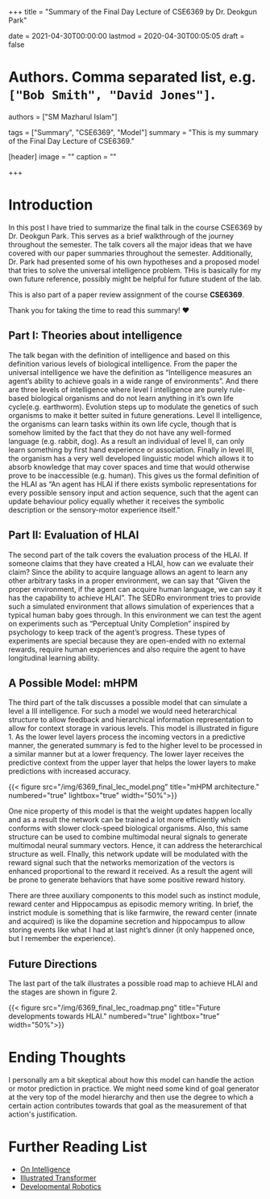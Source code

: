 +++
title = "Summary of the Final Day Lecture of CSE6369 by Dr. Deokgun Park"

date = 2021-04-30T00:00:00
lastmod = 2020-04-30T00:05:05
draft = false

# Authors. Comma separated list, e.g. `["Bob Smith", "David Jones"]`.
authors = ["SM Mazharul Islam"]

tags = ["Summary", "CSE6369", "Model"]
summary = "This is my summary of the Final Day Lecture of CSE6369."

[header]
image = ""
caption = ""

+++

# Introduction

In this post I have tried to summarize the final talk in the course CSE6369 by Dr. Deokgun Park. This serves as a brief walkthrough of the journey throughout the semester. The talk covers all the major ideas that we have covered with our paper summaries throughout the semester. Additionally, Dr. Park had presented some of his own hypotheses and a proposed model that tries to solve the universal intelligence problem. THis is basically for my own future reference, possibly might be helpful for future student of the lab.

This is also part of a paper review assignment of the course **CSE6369**.

Thank you for taking the time to read this summary! :heart:


## Part I: Theories about intelligence

The talk began with the definition of intelligence and based on this definition various levels of biological intelligence. From the paper the universal intelligence we have the definition as “Intelligence measures an agent’s ability to achieve goals in a wide range of environments”. And there are three levels of intelligence where level I intelligence are purely rule-based biological organisms and do not learn anything in it’s own life cycle(e.g. earthworm). Evolution steps up to modulate the genetics of such organisms to make it better suited in future generations. Level II intelligence, the organisms can learn tasks within its own life cycle, though that is somehow limited by the fact that they do not have any well-formed language (e.g. rabbit, dog). As a result an individual of level II, can only learn something by first hand experience or association. Finally in level III, the organism has a very well developed linguistic model which allows it to absorb knowledge that may cover spaces and time that would otherwise prove to be inaccessible (e.g. human). This gives us the formal definition of the HLAI as “An agent has HLAI if there exists symbolic representations for every possible sensory input and action sequence, such that the agent can update behaviour policy equally whether it receives the symbolic description or the sensory-motor experience itself.”

## Part II: Evaluation of HLAI

The second part of the talk covers  the evaluation process of the HLAI. If someone claims that they have created a HLAI, how can we evaluate their claim? Since the ability to acquire language allows an agent to learn any other arbitrary tasks in a proper environment, we can say that “Given the proper environment, if the agent can acquire human language, we can say it has the capability to achieve HLAI”. The SEDRo environment tries to provide such a simulated environment that allows simulation of experiences that a typical human baby goes through. In this environment we can test the agent on experiments such as “Perceptual Unity Completion” inspired by psychology to keep track of the agent’s progress. These types of experiments are special because they are open-ended with no external rewards, require human experiences and also require the agent to have longitudinal learning ability.

## A Possible Model: mHPM

The third part of the talk discusses a possible model that can simulate a level a III intelligence. For such a model we would need heterarchical structure to allow feedback and hierarchical information representation to allow for context storage in various levels. This model is illustrated in figure 1. As the lower level layers process the incoming vectors in a predictive manner, the generated summary is fed to the higher level to be processed in a similar manner but at a lower frequency. The lower layer receives the predictive context from the upper layer that helps the lower layers to make predictions with increased accuracy.


{{< figure src="/img/6369_final_lec_model.png" title="mHPM architecture." numbered="true" lightbox="true" width="50%">}}


One nice property of this model is that the weight updates happen locally and as a result the network can be trained a lot more efficiently which conforms with slower clock-speed biological organisms. Also, this same structure can be used to combine multimodal neural signals to generate multimodal neural summary vectors. Hence, it can address the heterarchical structure as well. FInally, this network update will be modulated with the reward signal such that the networks memorization of the vectors is enhanced proportional to the reward it received. As a result the agent will be prone to generate behaviors that have some positive reward history.

There are three auxiliary components to this model such as instinct module, reward center and Hippocampus as episodic memory writing. In brief, the instrict module is something that is like farmwire, the reward center (innate and acquired) is like the dopamine secretion and hippocampus to allow storing events like what I had at last night’s dinner (it only happened once, but I remember the experience).


## Future Directions

The last part of the talk illustrates a possible road map to achieve HLAI and the stages are shown in figure 2.

{{< figure src="/img/6369_final_lec_roadmap.png" title="Future developments towards HLAI." numbered="true" lightbox="true" width="50%">}}




# Ending Thoughts
I personally am a bit skeptical about how this model can handle the action or motor prediction in practice. We might need some kind of goal generator at the very top of the model hierarchy and then use the degree to which a certain action contributes towards that goal as the measurement of that action's justification.



# Further Reading List
- [On Intelligence](https://smmislam.netlify.app/post/summary_on_intelligence/)
- [Illustrated Transformer](http://jalammar.github.io/illustrated-transformer/)
- [Developmental Robotics](https://mitpress.mit.edu/books/developmental-robotics)
